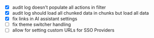 - [x] audit log doesn't populate all actions in filter
- [x] audit log should load all chunked data in chunks but load all data
- [x] fix links in AI assistant settings
- [ ] fix theme switcher handling
- [ ] allow for setting custom URLs for SSO Providers